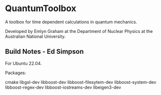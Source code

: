 QuantumToolbox
==============

A toolbox for time dependent calculations in quantum mechanics.

Developed by Emlyn Graham at the Department of Nuclear Physics at the Australian National University.


Build Notes - Ed Simpson
------------------------

For Ubuntu 22.04.

Packages:

cmake
libgsl-dev
libboost-dev
libboost-filesytem-dev
libboost-system-dev
libboost-regex-dev
libboost-iostreams-dev
libeigen3-dev